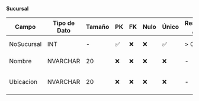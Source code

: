 **Sucursal**

| Campo       | Tipo de Dato | Tamaño | PK  | FK  | Nulo | Único | Restricciones / CHECK | Referencia a | Descripción                    |
|-------------|--------------|--------|-----|-----|------|--------|------------------------|---------------|--------------------------------|
| NoSucursal  | INT          | -      | ✅  | ❌  | ❌   | ✅     | > 0                    | -             | ID único de la sucursal        |
| Nombre      | NVARCHAR     | 20     | ❌  | ❌  | ❌   | ❌     | -                      | -             | Nombre de la sucursal          |
| Ubicacion   | NVARCHAR     | 20     | ❌  | ❌  | ❌   | ❌     | -                      | -             | Dirección o ubicación general  |
